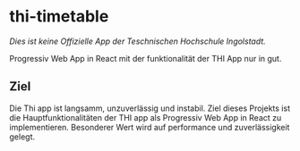 # thi-timetable
*Dies ist keine Offizielle App der Teschnischen Hochschule Ingolstadt.*

Progressiv Web App in React mit der funktionalität der THI App nur in gut. 

## Ziel
Die Thi app ist langsamm, unzuverlässig und instabil.
Ziel dieses Projekts ist die Hauptfunktionalitäten der THI app als Progressiv Web App in React zu implementieren.
Besonderer Wert wird auf performance und zuverlässigkeit gelegt.
